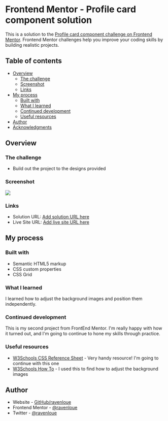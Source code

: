 # Frontend Mentor - Profile card component solution

This is a solution to the [Profile card component challenge on Frontend Mentor](https://www.frontendmentor.io/challenges/profile-card-component-cfArpWshJ). Frontend Mentor challenges help you improve your coding skills by building realistic projects. 

## Table of contents

- [Overview](#overview)
  - [The challenge](#the-challenge)
  - [Screenshot](#screenshot)
  - [Links](#links)
- [My process](#my-process)
  - [Built with](#built-with)
  - [What I learned](#what-i-learned)
  - [Continued development](#continued-development)
  - [Useful resources](#useful-resources)
- [Author](#author)
- [Acknowledgments](#acknowledgments)


## Overview

### The challenge

- Build out the project to the designs provided

### Screenshot

![](.blob/main/images/screenshot.jpg)

### Links

- Solution URL: [Add solution URL here](https://your-solution-url.com)
- Live Site URL: [Add live site URL here](https://your-live-site-url.com)

## My process

### Built with

- Semantic HTML5 markup
- CSS custom properties
- CSS Grid

### What I learned

I learned how to adjust the background images and position them independently. 

### Continued development

This is my second project from FrontEnd Mentor. I'm really happy with how it turned out, and I'm going to continue to hone my skills through practice. 

### Useful resources

- [W3Schools CSS Reference Sheet](https://www.w3schools.com/cssref/) - Very handy resource! I'm going to continue with this one
- [W3Schools How To](https://www.w3schools.com/howto/default.asp) - I used this to find how to adjust the background images

## Author

- Website - [GitHub/ravenloue](https://github.com/ravenloue)
- Frontend Mentor - [@ravenloue](https://www.frontendmentor.io/profile/ravenloue)
- Twitter - [@ravenloue](https://www.twitter.com/ravenloue)